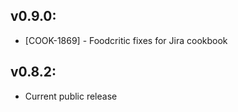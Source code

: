 ## v0.9.0:

* [COOK-1869] - Foodcritic fixes for Jira cookbook

## v0.8.2:

* Current public release
